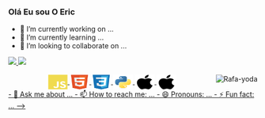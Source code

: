 ### Olá Eu sou O Eric 



- 🔭 I’m currently working on ...
- 🌱 I’m currently learning ...
- 👯 I’m looking to collaborate on ...

<div>
  <a href="https://github.com/ericalvesz">
  <img height="180em" src="https://github-readme-stats.vercel.app/api?username=ericalvesz&show_icons=true&theme=dracula&include_all_commits=true&count_private=true"/>
  <img height="180em" src="https://github-readme-stats.vercel.app/api/top-langs/?username=ericalvesz&layout=compact&langs_count=7&theme=dracula"/>
</div>
<div style="display: inline_block"
align="center"><br>
  <img align="center" alt="Rafa-Js"  height="30" width="40" src="https://raw.githubusercontent.com/devicons/devicon/master/icons/javascript/javascript-plain.svg">
  <img align="center" alt="Rafa-HTML" height="30" width="40" src="https://raw.githubusercontent.com/devicons/devicon/master/icons/html5/html5-original.svg">
  <img align="center" alt="Rafa-CSS" height="30" width="40" src="https://raw.githubusercontent.com/devicons/devicon/master/icons/css3/css3-original.svg">
  <img align="center" alt="Rafa-Python" height="30" width="40" src="https://raw.githubusercontent.com/devicons/devicon/master/icons/python/python-original.svg">
  <img align="right" alt="Rafa-yoda" src="https://cdn.discordapp.com/attachments/795358919417397249/825430589581688872/hi.gif">
  <img align="center" alt="Apple" height="30" width="40" src="https://github.com/devicons/devicon/blob/master/icons/apple/apple-original.svg">
  <img align="center" alt="Apple" height="30" width="40" src="https://github.com/devicons/devicon/blob/master/icons/apple/apple-original.svg">
</div>
- 💬 Ask me about ...
- 📫 How to reach me: ...
- 😄 Pronouns: ...
- ⚡ Fun fact: ...
-->
